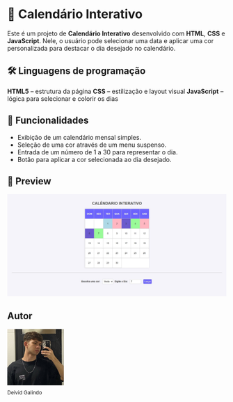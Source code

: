 # 📅 Calendário Interativo

Este é um projeto de **Calendário Interativo** desenvolvido com **HTML**, **CSS** e **JavaScript**. Nele, o usuário pode selecionar uma data e aplicar uma cor personalizada para destacar o dia desejado no calendário.



## 🛠 Linguagens de programação

 **HTML5** – estrutura da página
 **CSS** – estilização e layout visual
 **JavaScript** – lógica para selecionar e colorir os dias

 ## 🎯 Funcionalidades

- Exibição de um calendário mensal simples.
- Seleção de uma cor através de um menu suspenso.
- Entrada de um número de 1 a 30 para representar o dia.
- Botão para aplicar a cor selecionada ao dia desejado.

## 📸 Preview

![preview](projeto.jpg)

## Autor

<img src="perfil.jpg" width=130><br><sub>Deivid Galindo</sub>